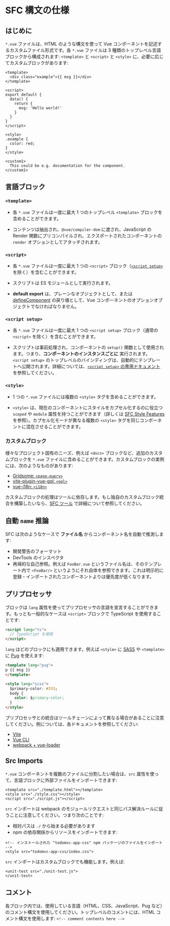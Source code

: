 # SFC 構文の仕様

## はじめに

`*.vue` ファイルは、HTML のような構文を使って Vue コンポーネントを記述するカスタムファイル形式です。各 `*.vue` ファイルは 3 種類のトップレベル言語ブロックから構成されます: `<template>` と `<script>` と `<style>` に、必要に応じてカスタムブロックがあります:

```vue
<template>
  <div class="example">{{ msg }}</div>
</template>

<script>
export default {
  data() {
    return {
      msg: 'Hello world!'
    }
  }
}
</script>

<style>
.example {
  color: red;
}
</style>

<custom1>
  This could be e.g. documentation for the component.
</custom1>
```

## 言語ブロック

### `<template>`

- 各 `*.vue` ファイルは一度に最大 1 つのトップレベル `<template>` ブロックを含めることができます。

- コンテンツは抽出され、`@vue/compiler-dom` に渡され、JavaScript の Render 関数にプリコンパイルされ、エクスポートされたコンポーネントの `render` オプションとしてアタッチされます。

### `<script>`

- 各 `*.vue` ファイルは一度に最大 1 つの `<script>` ブロック（[`<script setup>`](/api/sfc-script-setup.html) を除く）を含むことができます。

- スクリプトは ES モジュールとして実行されます。

- **default export** は、プレーンなオブジェクトとして、または [defineComponent](/api/global-api.html#definecomponent) の戻り値として、Vue コンポーネントのオプションオブジェクトでなければなりません。

### `<script setup>`

- 各 `*.vue` ファイルは一度に最大 1 つの `<script setup>` ブロック（通常の `<script>` を除く）を含むことができます。

- スクリプトは事前処理され、コンポーネントの `setup()` 関数として使用されます。つまり、**コンポーネントのインスタンスごとに** 実行されます。`<script setup>` のトップレベルのバインディングは、自動的にテンプレートへ公開されます。詳細については、[`<script setup>` の専用ドキュメント](/api/sfc-script-setup) を参照してください。

### `<style>`

- 1 つの `*.vue` ファイルには複数の `<style>` タグを含めることができます。

- `<style>` は、現在のコンポーネントにスタイルをカプセル化するのに役立つ `scoped` や `module` 属性を持つことができます（詳しくは [SFC Style Features](/api/sfc-style) を参照）。カプセル化モードが異なる複数の `<style>` タグを同じコンポーネントに混在させることができます。

### カスタムブロック

様々なプロジェクト固有のニーズ、例えば `<docs>` ブロックなど、追加のカスタムブロックを `*.vue` ファイルに含めることができます。カスタムブロックの実例には、次のようなものがあります:

- [Gridsome: `<page-query>`](https://gridsome.org/docs/querying-data/)
- [vite-plugin-vue-gql: `<gql>`](https://github.com/wheatjs/vite-plugin-vue-gql)
- [vue-i18n: `<i18n>`](https://github.com/intlify/bundle-tools/tree/main/packages/vite-plugin-vue-i18n#i18n-custom-block)

カスタムブロックの処理はツールに依存します。もし独自のカスタムブロック統合を構築したいなら、[SFC ツール](/api/sfc-tooling.html#custom-blocks-integration) で詳細について参照してください。

## 自動 `name` 推論

SFC は次のようなケースで **ファイル名** からコンポーネント名を自動で推測します:

- 開発警告のフォーマット
- DevTools のインスペクタ
- 再帰的な自己参照。例えば `FooBar.vue` というファイル名は、そのテンプレート内で `<FooBar/>` というようにそれ自体を参照できます。これは明示的に登録・インポートされたコンポーネントよりは優先度が低くなります。

## プリプロセッサ

ブロックは `lang` 属性を使ってプリプロセッサの言語を宣言することができます。もっとも一般的なケースは `<script>` ブロックで TypeScript を使用することです:

```html
<script lang="ts">
  // TypeScript を使用
</script>
```

`lang` はどのブロックにも適用できます。例えば `<style>` に [SASS](https://sass-lang.com/) や `<template>` に [Pug](https://pugjs.org/api/getting-started.html) を使えます:

```html
<template lang="pug">
p {{ msg }}
</template>

<style lang="scss">
  $primary-color: #333;
  body {
    color: $primary-color;
  }
</style>
```

プリプロセッサとの統合はツールチェーンによって異なる場合があることに注意してください。例については、各ドキュメントを参照してください:

- [Vite](https://vitejs.dev/guide/features.html#css-pre-processors)
- [Vue CLI](https://cli.vuejs.org/guide/css.html#pre-processors)
- [webpack + vue-loader](https://vue-loader.vuejs.org/guide/pre-processors.html#using-pre-processors)

## Src Imports

`*.vue` コンポーネントを複数のファイルに分割したい場合は、`src` 属性を使って、言語ブロックに外部ファイルをインポートできます:

```vue
<template src="./template.html"></template>
<style src="./style.css"></style>
<script src="./script.js"></script>
```

`src` インポートは webpack のモジュールリクエストと同じパス解決ルールに従うことに注意してください。つまり次のことです:

- 相対パスは `./` から始まる必要があります
- npm の依存関係からリソースをインポートできます:

```vue
<!-- インストールされた "todomvc-app-css" npm パッケージのファイルをインポート -->
<style src="todomvc-app-css/index.css">
```

`src` インポートはカスタムブロックでも機能します。例えば:

```vue
<unit-test src="./unit-test.js">
</unit-test>
```

## コメント

各ブロック内では、使用している言語（HTML、CSS、JavaScript、Pug など）のコメント構文を使用してください。トップレベルのコメントには、HTML コメント構文を使用します: `<!-- comment contents here -->`
